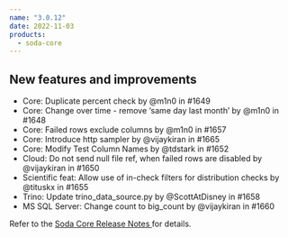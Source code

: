```yaml
---
name: "3.0.12"
date: 2022-11-03
products:
  - soda-core
---
```


## New features and improvements

* Core: Duplicate percent check by @m1n0 in #1649
* Core: Change over time - remove ‘same day last month’ by @m1n0 in #1648
* Core: Failed rows exclude columns by @m1n0 in #1657
* Core: Introduce http sampler by @vijaykiran in #1665
* Core: Modify Test Column Names by @tdstark in #1652
* Cloud: Do not send null file ref, when failed rows are disabled by @vijaykiran in #1650
* Scientific feat: Allow use of in-check filters for distribution checks by @tituskx in #1655
* Trino: Update trino_data_source.py by @ScottAtDisney in #1658
* MS SQL Server: Change count to big_count by @vijaykiran in #1660

Refer to the <a href="https://github.com/sodadata/soda-core/releases" target="_blank">Soda Core Release Notes </a> for details.